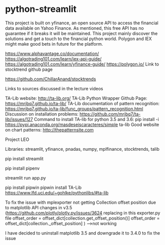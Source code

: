 # python-streamlit
This project is built on yfinance, an open source API to access the financial data available on Yahoo Finance.
As mentioned, this free API has no guarantee if it breaks it will be maintained.
This project mainly discover the solutions and get a touch to the financial python world.
Polygon and IEX might make good bets in future for the platform.

https://www.alphavantage.co/documentation/
https://algotrading101.com/learn/iex-api-guide/
https://algotrading101.com/learn/yfinance-guide/
https://polygon.io/
Link to stocktrend github page

https://github.com/ChillarAnand/stocktrends

Links to sources discussed in the lecture videos

TA-Lib website: http://ta-lib.org/
TA-Lib Python Wrapper Github Page: https://mrjbq7.github.io/ta-lib/
TA-Lib documentation of pattern recognition: https://mrjbq7.github.io/ta-lib/func_groups/pattern_recognition.html
Discussion on installation problems: https://github.com/mrjbq7/ta-lib/issues/127
Command to install TA-lib for python 3.5 and 3.6: pip install -i https://pypi.anaconda.org/masdeseiscaracteres/simple ta-lib
Good website on chart patterns: http://thepatternsite.com

Project LEO

Libraries: streamlit, yfinance, pnadas, numpy, mplfinance, stocktrends, talib

pip install streamlit


pip install pipenv

streamlit run app.py

pip install pipwin
pipwin install TA-Lib
https://www.lfd.uci.edu/~gohlke/pythonlibs/#ta-lib

To fix the issue with mplexporter not getting Collection offset position due to matplotlib API changes in v3.5
(https://github.com/plotly/plotly.py/issues/3624
replacing in this exporter.py file
offset_order = offset_dict[collection.get_offset_position()]
offset_order = offset_dict[collection._offset_position] ) -->not working

I have decided to uninstall matplotlib 3.5 and downgrade it to 3.4.0 to fix the issue




